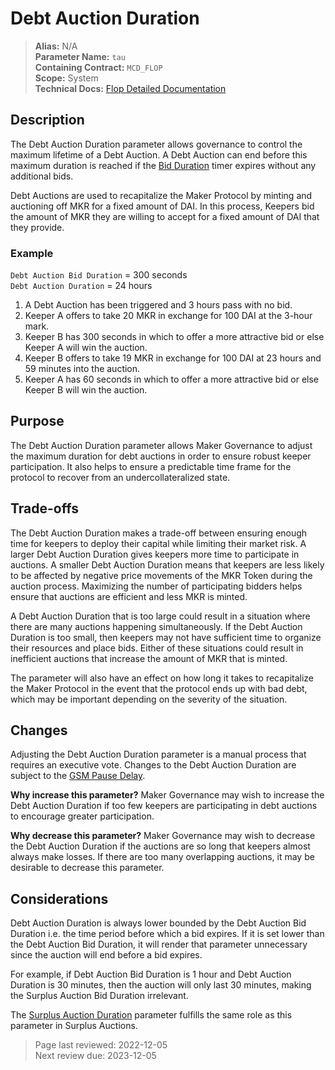 
# Debt Auction Duration

>**Alias:** N/A  
>**Parameter Name:** `tau`  
>**Containing Contract:** `MCD_FLOP`  
>**Scope:** System  
>**Technical Docs:** [Flop Detailed Documentation](https://docs.makerdao.com/smart-contract-modules/system-stabilizer-module/flop-detailed-documentation)  

## Description
The Debt Auction Duration parameter allows governance to control the maximum lifetime of a Debt Auction. A Debt Auction can end before this maximum duration is reached if the [Bid Duration](param-bid-duration-flop.md) timer expires without any additional bids.

Debt Auctions are used to recapitalize the Maker Protocol by minting and auctioning off MKR for a fixed amount of DAI. In this process, Keepers bid the amount of MKR they are willing to accept for a fixed amount of DAI that they provide. 

### Example

`Debt Auction Bid Duration` = 300 seconds  
`Debt Auction Duration` = 24 hours  

1. A Debt Auction has been triggered and 3 hours pass with no bid.
2. Keeper A offers to take 20 MKR in exchange for 100 DAI at the 3-hour mark.
3. Keeper B has 300 seconds in which to offer a more attractive bid or else Keeper A will win the auction.
4. Keeper B offers to take 19 MKR in exchange for 100 DAI at 23 hours and 59 minutes into the auction.
5. Keeper A has 60 seconds in which to offer a more attractive bid or else Keeper B will win the auction.

## Purpose
The Debt Auction Duration parameter allows Maker Governance to adjust the maximum duration for debt auctions in order to ensure robust keeper participation. It also helps to ensure a predictable time frame for the protocol to recover from an undercollateralized state. 

## Trade-offs
The Debt Auction Duration makes a trade-off between ensuring enough time for keepers to deploy their capital while limiting their market risk. A larger Debt Auction Duration gives keepers more time to participate in auctions. A smaller Debt Auction Duration means that keepers are less likely to be affected by negative price movements of the MKR Token during the auction process. Maximizing the number of participating bidders helps ensure that auctions are efficient and less MKR is minted.

A Debt Auction Duration that is too large could result in a situation where there are many auctions happening simultaneously. If the Debt Auction Duration is too small, then keepers may not have sufficient time to organize their resources and place bids. Either of these situations could result in inefficient auctions that increase the amount of MKR that is minted.

The parameter will also have an effect on how long it takes to recapitalize the Maker Protocol in the event that the protocol ends up with bad debt, which may be important depending on the severity of the situation.

## Changes
Adjusting the Debt Auction Duration parameter is a manual process that requires an executive vote. Changes to the Debt Auction Duration are subject to the [GSM Pause Delay](../core/param-gsm-pause-delay.md).

**Why increase this parameter?**
Maker Governance may wish to increase the Debt Auction Duration if too few keepers are participating in debt auctions to encourage greater participation.

**Why decrease this parameter?**
Maker Governance may wish to decrease the Debt Auction Duration if the auctions are so long that keepers almost always make losses. If there are too many overlapping auctions, it may be desirable to decrease this parameter.

## Considerations
Debt Auction Duration is always lower bounded by the Debt Auction Bid Duration i.e. the time period before which a bid expires. If it is set lower than the Debt Auction Bid Duration, it will render that parameter unnecessary since the auction will end before a bid expires. 

For example, if Debt Auction Bid Duration is 1 hour and Debt Auction Duration is 30 minutes, then the auction will only last 30 minutes, making the Surplus Auction Bid Duration irrelevant.

The [Surplus Auction Duration](../surplus-auction/param-auction-duration-flap.md) parameter fulfills the same role as this parameter in Surplus Auctions.

>Page last reviewed: 2022-12-05  
>Next review due: 2023-12-05  

